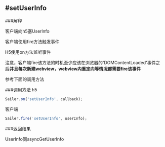 #setUserInfo
-----
###解释

客户端向h5塞UserInfo

客户端使用fire方法触发事件

H5使用on方法监听事件

注意，客户端fire该方法的时机至少应该在浏览器的'DOMContentLoaded'事件之后**并且每次新建webview，webview内重定向等情况都需要fire该事件**

参考下面的调用方法


###调用方法
h5

```javascript
Sailer.on('setUserInfo', callback);

```
客户端

```javascript
Sailer.fire('setUserInfo', userInfo);
```



###返回结果

UserInfo同asyncGetUserInfo
